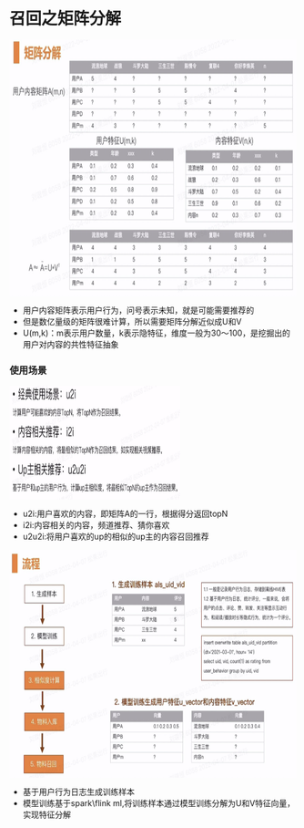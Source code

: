 # 召回之矩阵分解

<img align="center"  width='800' height='450' src="picture/pipeline20.png"  />

- 用户内容矩阵表示用户行为，问号表示未知，就是可能需要推荐的
- 但是数亿量级的矩阵很难计算，所以需要矩阵分解近似成U和V
- U(m,k)：m表示用户数量，k表示隐特征，维度一般为30～100，是挖掘出的用户对内容的共性特征抽象

### 使用场景
<img align="center"  width='300' height='200' src="picture/pipeline21.png"  />

- u2i:用户喜欢的内容，即矩阵A的一行，根据得分返回topN
- i2i:内容相关的内容，频道推荐、猜你喜欢
- u2u2i:将用户喜欢的up的相似的up主的内容召回推荐

<img align="center"  width='800' height='400' src="picture/pipeline22.png"  />

- 基于用户行为日志生成训练样本
- 模型训练基于spark\flink ml,将训练样本通过模型训练分解为U和V特征向量，实现特征分解